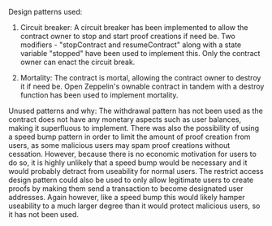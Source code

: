Design patterns used:

1) Circuit breaker: A circuit breaker has been implemented to allow the contract owner to stop and start proof creations if need be. Two modifiers - "stopContract and resumeContract" along with a state variable "stopped" have been used to implement this. Only the contract owner can enact the circuit break.

2) Mortality: The contract is mortal, allowing the contract owner to destroy it if need be. Open Zeppelin's ownable contract in tandem with a destroy function has been used to implement mortality.

Unused patterns and why:
The withdrawal pattern has not been used as the contract does not have any monetary aspects such as user balances, making it superfluous to implement. There was also the possibility of using a speed bump pattern in order to limit the amount of proof creation from users, as some malicious users may spam proof creations without cessation. However, because there is no economic motivation for users to do so, it is highly unlikely that a speed bump would be necessary and it would probably detract from useability for normal users. The restrict access design pattern could also be used to only allow legitimate users to create proofs by making them send a transaction to become designated user addresses. Again however, like a speed bump this would likely hamper useability to a much larger degree than it would protect malicious users, so it has not been used. 
